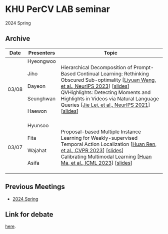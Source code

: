 # KHU PerCV LAB seminar

2024 Spring

## Archive

| Date       | Presenters     |  Topic     |
|-------------|--------|--------|
| 03/08 |   Hyeongwoo  <br /><br />   Jiho  <br /><br />   Dayeon  <br /><br />   Seunghwan  <br /><br />   Haewon  <br /><br />| Hierarchical Decomposition of Prompt-Based Continual Learning: Rethinking Obscured Sub-optimality [[Liyuan Wang, et al., NeurIPS 2023](https://arxiv.org/pdf/2310.07234.pdf)] [[slides](https://docs.google.com/presentation/d/15BfoJx0TjiSPdUOOsy92gKzMBFre9_CAVwp5CxUKs34/edit#slide=id.g2ab63a65308_1_40)] <br  />  QVHighlights: Detecting Moments and Highlights in Videos via Natural Language Queries [[Jie Lei, et al., NeurIPS 2021](https://arxiv.org/pdf/2107.09609.pdf)] [[slides](https://docs.google.com/presentation/d/1WhaASVDE10fKNUHfFqobsEvA7mGsXgFnbeSq2LqJa2A/edit#slide=id.p)]|
| 03/07 |  Hyunsoo  <br /><br />   Fita  <br /><br />  Wajahat  <br /><br />  Asifa  <br /><br />  |Proposal-based Multiple Instance Learning for Weakly-supervised Temporal Action Localization [[Huan Ren, et al., CVPR 2023](https://arxiv.org/pdf/2305.17861.pdf)] [[slides](https://docs.google.com/presentation/d/1bZsOTwlCpcKcLYetT8rerxXSr5wU4v8H/edit#slide=id.p1)] <br />  Calibrating Multimodal Learning [[Huan Ma, et al., ICML 2023](https://arxiv.org/pdf/2306.01265.pdf)] [[slides](https://docs.google.com/presentation/d/16Q_WTcMOe9fokbGVlOa1Ad1m46WrOR5s/edit#slide=id.p1)]|


## Previous Meetings

- [2024 Spring](https://github.com/hyeongwoo123/percv_seminar/blob/main/2024_Spring.md)


## Link for debate

[here](https://docs.google.com/spreadsheets/d/1tEug71Jg0ucKJfyBy3qisrGZPR49HNdAPeHI1QCu-9A/edit?usp=sharing).
